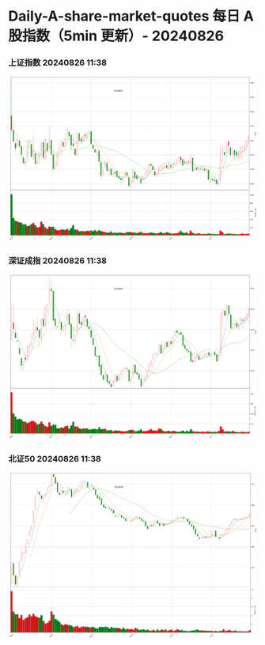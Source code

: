 
# Daily-A-share-market-quotes 每日 A 股指数（5min 更新）- 20240826

### 上证指数 20240826 11:38
![](./fig/2024/8/20240826-sh000001.png)

### 深证成指 20240826 11:38
![](./fig/2024/8/20240826-sz399001.png)

### 北证50 20240826 11:38
![](./fig/2024/8/20240826-bj899050.png)

